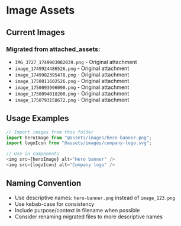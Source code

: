 # Image Assets

## Current Images

### Migrated from attached_assets:
- `IMG_3727_1749903082039.png` - Original attachment
- `image_1749924486526.png` - Original attachment  
- `image_1749982395478.png` - Original attachment
- `image_1750011602526.png` - Original attachment
- `image_1750093996090.png` - Original attachment
- `image_1750094018200.png` - Original attachment
- `image_1750793158672.png` - Original attachment

## Usage Examples

```typescript
// Import images from this folder
import heroImage from "@assets/images/hero-banner.png";
import logoIcon from "@assets/images/company-logo.svg";

// Use in components
<img src={heroImage} alt="Hero banner" />
<img src={logoIcon} alt="Company logo" />
```

## Naming Convention

- Use descriptive names: `hero-banner.png` instead of `image_123.png`
- Use kebab-case for consistency
- Include purpose/context in filename when possible
- Consider renaming migrated files to more descriptive names